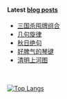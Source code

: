 #### Latest [blog posts](https://King-of-Infinite-Space.github.io)
<!-- BLOG-POST-LIST:START -->
- [三国杀囤牌组合](https://King-of-Infinite-Space.github.io/posts/202111-三国杀囤牌组合.html)
- [几句旋律](https://King-of-Infinite-Space.github.io/posts/202111-几句旋律.html)
- [秋日绝句](https://King-of-Infinite-Space.github.io/posts/202111-秋日绝句.html)
- [好脾气的琴键](https://King-of-Infinite-Space.github.io/posts/202110-好脾气的琴键.html)
- [清明上河图](https://King-of-Infinite-Space.github.io/posts/202110-清明上河图.html)
<!-- BLOG-POST-LIST:END --> 


　<!-- spacing -->

[![Top Langs](https://github-readme-stats.vercel.app/api/top-langs/?username=King-of-Infinite-Space&langs_count=4&layout=compact)](https://github.com/anuraghazra/github-readme-stats)
